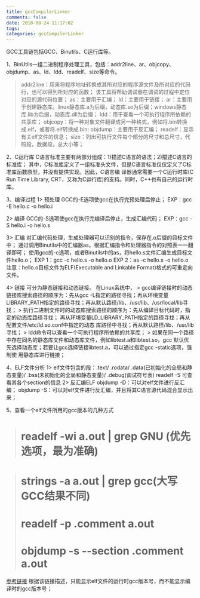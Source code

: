 ```yaml
---
title: gccCompilerLinker
comments: false
date: 2018-08-24 11:17:02
tags:
categories: gccCompilerLinker
---
```


GCC工具链包括GCC、Binutils、C运行库等。

1、BinUtils一组二进制程序处理工具，包括：addr2line、ar、objcopy、objdump、as、ld、ldd、readelf、size等命令。
   > addr2line：用来将程序地址转换成其所对应的程序源文件及所对应的代码行，也可以得到所对应的函数；
                该工具将帮助调试器在调试的过程中定位对应的源代码位置；
   > as：主要用于汇编；
   > ld：主要用于链接；
   > ar：主要用于创建静态库。linux静态库.a为后缀，动态库.so为后缀；windows静态库.lib为后缀，动态库.dll为后缀；
   > ldd：用于查看一个可执行程序所依赖的共享库；
   > objcopy：将一种对象文件翻译成另一种格式，例如将.bin转换成.elf，或者将.elf转换成.bin;
   > objdump：主要用于反汇编；
   > readelf：显示有关elf文件的信息；
   > size：列出可执行文件每个部分的尺寸和总尺寸，代码段，数据段，总大小等；

2、C运行库
   C语言标准主要有两部分组成：1)描述C语言的语法；2)描述C语言的标准库；
   其中，C标准库定义了一组标准头文件，但是C语言标准仅仅定义了C标准库函数原型，并没有提供实现。因此，C语言编
   译器通常需要一个C运行时库(C Run Time Library, CRT，又称为C运行库)的支持。同时，C++也有自己的运行时库。

3、编译过程
   1> 预处理
      GCC的-E选项使gcc在执行完预处理后停止；
      EXP：gcc -E hello.c -o hello.i

   2> 编译
      GCC的-S选项使gcc在执行完编译后停止，生成汇编代码；
      EXP：gcc -S hello.i -o hello.s

   3> 汇编
      对汇编代码处理，生成处理器可以识别的指令，保存在.o后缀的目标文件中；
      通过调用Binutils中的汇编器as，根据汇编指令和处理器指令的对照表一一翻译即可；
      使用gcc的-c选项，或者Binutils中的as，将hello.s文件汇编生成目标文件hello.o；
      EXP 1：gcc -c hello.s -o hello.o
      EXP 2：as -c hello.s -o hello.o
      注意：hello.o目标文件为ELF(Executable and Linkable Format)格式的可重定向文件。

   4> 链接
      可分为静态链接和动态链接。
      在Linux系统中，
      > gcc编译链接时的动态链接库搜索路径的顺序为：先从gcc -L指定的路径寻找；再从环境变量
        LIBRARY_PATH指定的路径寻找；再从默认路径/lib、/usr/lib、/usr/local/lib寻找；
      > 执行二进制文件时的动态库搜索路径的顺序为：先从编译目标代码时，指定的动态库路径寻找；
        再从环境变量LD_LIBRARY_PATH指定的路径寻找；再从配置文件/etc/ld.so.conf中指定的动态
	库路径中寻找；再从默认路径/lib、/usr/lib寻找；
      > ldd命令可以查看一个可执行程序所依赖的共享库；
      > 如果在同一个路径中存在同名的静态库文件和动态库文件，例如libtest.a和libtest.so，gcc
        默认优先选择动态库；若要让gcc选择链接libtest.a，可以通过指定gcc -static选项，强制使
	用静态库进行链接；

4、ELF文件分析
   1> elf文件包含的段：.text/
                       .rodata/
                       .data(已初始化的全局和静态变量)/
		       .bss(未初始化的全局和静态变量)/
		       .debug(调试符号表)
      readelf -S 可查看其各个section的信息
   2> 反汇编ELF
      objdump -D：可以对elf文件进行反汇编；
      objdump -S：可以对elf文件进行反汇编，并且将其C语言源代码混合显示出来；

5、查看一个elf文件所用的gcc版本的几种方式
   > # readelf -wi a.out | grep GNU (优先选项，最为准确)

   > # strings -a a.out | grep gcc(大写GCC结果不同)
   > # readelf -p .comment a.out
   > # objdump -s --section .comment a.out
   [参考链接](https://stackoverflow.com/questions/2387040/how-to-retrieve-the-gcc-version-used-to-compile-a-given-elf-executable)
   根据该链接描述，只能显示elf文件的运行时gcc版本号，而不能显示编译时的gcc版本号；

